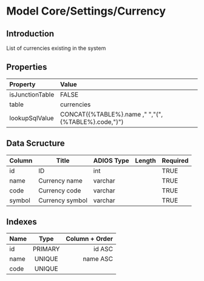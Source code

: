 # Model Core/Settings/Currency

## Introduction

List of currencies existing in the system

## Properties

| Property        | Value                                              |
| :-------------- | :------------------------------------------------- |
| isJunctionTable | FALSE                                              |
| table           | currencies                                         |
| lookupSqlValue  | CONCAT({%TABLE%}.name ," ","(",{%TABLE%}.code,")") |

## Data Scructure

| Column | Title           | ADIOS Type | Length | Required |
| ------ | --------------- | ---------- | ------ | -------- |
| id     | ID              | int        |        | TRUE     |
| name   | Currency name   | varchar    |        | TRUE     |
| code   | Currency code   | varchar    |        | TRUE     |
| symbol | Currency symbol | varchar    |        | TRUE     |

## Indexes

| Name |  Type   | Column + Order |
| :--- | :-----: | -------------: |
| id   | PRIMARY |         id ASC |
| name | UNIQUE  |       name ASC |
| code | UNIQUE  |                |
